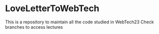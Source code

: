# LoveLetterToWebTech
This is a repository to maintain all the code studied in WebTech23
Check branches to access lectures
